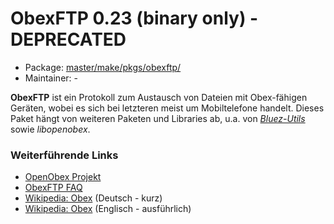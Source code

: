 # ObexFTP 0.23 (binary only) - DEPRECATED
  - Package: [master/make/pkgs/obexftp/](https://github.com/Freetz-NG/freetz-ng/tree/master/make/pkgs/obexftp/)
  - Maintainer: -

**ObexFTP** ist ein Protokoll zum Austausch von Dateien mit Obex-fähigen
Geräten, wobei es sich bei letzteren meist um Mobiltelefone handelt.
Dieses Paket hängt von weiteren Paketen und Libraries ab, u.a. von
*[Bluez-Utils](bluez-utils.md)* sowie *libopenobex*.

### Weiterführende Links

-   [OpenObex
    Projekt](http://dev.zuckschwerdt.org/openobex/)
-   [ObexFTP
    FAQ](http://dev.zuckschwerdt.org/openobex/wiki/ObexFtpFaq)
-   [Wikipedia:
    Obex](http://de.wikipedia.org/wiki/OBEX) (Deutsch - kurz)
-   [Wikipedia:
    Obex](http://de.wikipedia.org/wiki/OBEX) (Englisch -
    ausführlich)


